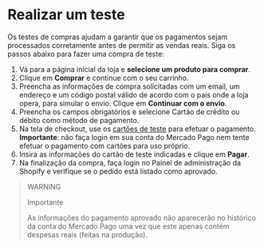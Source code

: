 # Realizar um teste

Os testes de compras ajudam a garantir que os pagamentos sejam processados corretamente antes de permitir as vendas reais. Siga os passos abaixo para fazer uma compra de teste:

1. Vá para a página inicial da loja e **selecione um produto para comprar**.
2. Clique em **Comprar** e continue com o seu carrinho.
3. Preencha as informações de compra solicitadas com um email, um endereço e um código postal válido de acordo com o país onde a loja opera, para simular o envio. Clique em **Continuar com o envio**.
4. Preencha os campos obrigatórios e selecione Cartão de crédito ou débito como método de pagamento.
5. Na tela de checkout, use os [cartões de teste](/developers/pt/docs/shopify/test-cards) para efetuar o pagamento. **Importante**: não faça login em sua conta do Mercado Pago nem tente efetuar o pagamento com cartões para uso próprio.
6. Insira as informações do cartão de teste indicadas e clique em **Pagar**.
7. Na finalização da compra, faça login no Painel de administração da Shopify e verifique se o pedido está listado como aprovado.

> WARNING
>
> Importante
>
> As informações do pagamento aprovado não aparecerão no histórico da conta do Mercado Pago uma vez que este apenas contém despesas reais (feitas na produção).